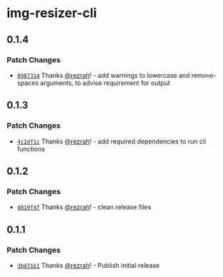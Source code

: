 # img-resizer-cli

## 0.1.4

### Patch Changes

- [`0987314`](https://github.com/rezrah/img-resizer-cli/commit/0987314705b70878b74217fd9348251e6441952d) Thanks [@rezrah](https://github.com/rezrah)! - add warnings to lowercase and remove-spaces arguments, to advise requirement for output

## 0.1.3

### Patch Changes

- [`4c2df1c`](https://github.com/rezrah/img-resizer-cli/commit/4c2df1c61651243b2df08eadcd899f5f0b3c2d02) Thanks [@rezrah](https://github.com/rezrah)! - add required dependencies to run cli functions

## 0.1.2

### Patch Changes

- [`d819f4f`](https://github.com/rezrah/img-resizer-cli/commit/d819f4fa7f3013d0c7585a6d70ffa702acfe0459) Thanks [@rezrah](https://github.com/rezrah)! - clean release files

## 0.1.1

### Patch Changes

- [`3bd71b1`](https://github.com/rezrah/img-resizer-cli/commit/3bd71b18f57ed65b589ebcd8744d60152a457cd6) Thanks [@rezrah](https://github.com/rezrah)! - Publish initial release
